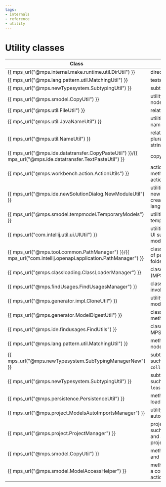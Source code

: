 ```yaml
---
tags:
- internals
- reference
- utility
---
```


# Utility classes

| **Class**                                                                                                   | **Description**                                                                           |
|-------------------------------------------------------------------------------------------------------------|-------------------------------------------------------------------------------------------|
| {{ mps_url("@mps.internal.make.runtime.util.DirUtil") }}                                                    | directory related utilities                                                               |
| {{ mps_url("@mps.lang.pattern.util.MatchingUtil") }}                                                        | tests if two nodes match                                                                  |
| {{ mps_url("@mps.newTypesystem.SubtypingUtil") }}                                                           | subtyping related utilities                                                               |
| {{ mps_url("@mps.smodel.CopyUtil") }}                                                                       | utility for copying models, nodes etc.                                                    |
| {{ mps_url("@mps.util.FileUtil") }}                                                                         | related utilities                                                                         |
| {{ mps_url("@mps.util.JavaNameUtil") }}                                                                     | utilities related to java naming                                                          |
| {{ mps_url("@mps.util.NameUtil") }}                                                                         | related utilities such as pluralizing or escaping strings                                 |
| {{ mps_url("@mps.ide.datatransfer.CopyPasteUtil") }}/{{ mps_url("@mps.ide.datatransfer.TextPasteUtil") }}   | copy paste related utilities                                                              |
| {{ mps_url("@mps.workbench.action.ActionUtils") }}                                                          | action related utilities; these methods can execute actions programmatically.             |
| {{ mps_url("@mps.ide.newSolutionDialog.NewModuleUtil") }}                                                   | utilities related to creating new modules such as creating solutions or languages         |
| {{ mps_url("@mps.smodel.tempmodel.TemporaryModels") }}                                                      | utilities for creating temporary models                                                   |
| {{ mps_url("com.intellij.util.ui.UIUtil") }}                                                                | utilities related to the Intellij UI such as checking for dark mode (`isUnderDarcula()`). |
| {{ mps_url("@mps.tool.common.PathManager") }}/{{ mps_url("com.intellij.openapi.application.PathManager") }} | classes for getting all kinds of paths such as the plugins folder or the log folder.      |
| {{ mps_url("@mps.classloading.ClassLoaderManager") }}                                                       | class responsible for loading (MPS) classes                                               |
| {{ mps_url("@mps.findUsages.FindUsagesManager") }}                                                          | class that has methods for invoking the find usage UI                                     |
| {{ mps_url("@mps.generator.impl.CloneUtil") }}                                                              | utility method for cloning a model                                                        |
| {{ mps_url("@mps.generator.ModelDigestUtil") }}                                                             | class that contains hash methods                                                          |
| {{ mps_url("@mps.ide.findusages.FindUtils") }}                                                              | class for finding nodes in MPS                                                            |
| {{ mps_url("@mps.lang.pattern.util.MatchingUtil") }}                                                        | method for checking if two nodes structurally match                                       |
| {{ mps_url("@mps.newTypesystem.SubTypingManagerNew") }}                                                     | subtyping related methods such as `isSubTypeOf`  and  `collectImmediateSupertypes`.       |
| {{ mps_url("@mps.newTypesystem.SubtypingUtil") }}                                                           | subtyping related methods such as `leastCommonSuperTypes`.                                |
| {{ mps_url("@mps.persistence.PersistenceUtil") }}                                                           | methods for saving and loading models                                                     |
| {{ mps_url("@mps.project.ModelsAutoImportsManager") }}                                                      | utility methods related to auto importing models                                          |
| {{ mps_url("@mps.project.ProjectManager") }}                                                                | project related methods such as creating projects and attaching listeners to projects     |
| {{ mps_url("@mps.smodel.CopyUtil") }}                                                                       | methods for copying models and nodes                                                      |
| {{ mps_url("@mps.smodel.ModelAccessHelper") }}                                                              | methods for running code as a command/read/write action                                   |